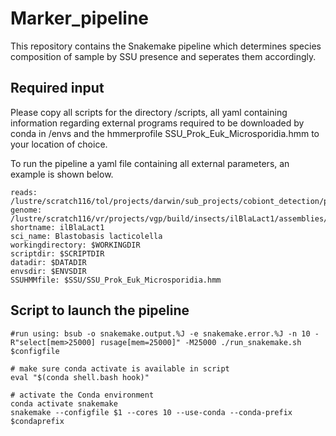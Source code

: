 # Marker_pipeline
This repository contains the Snakemake pipeline which determines species composition of sample by SSU presence and seperates them accordingly. 

## Required input
Please copy all scripts for the directory /scripts, all yaml containing information regarding external programs required to be downloaded by conda in /envs 
and the hmmerprofile SSU_Prok_Euk_Microsporidia.hmm to your location of choice.

To run the pipeline a yaml file containing all external parameters, an example is shown below.

```
reads: /lustre/scratch116/tol/projects/darwin/sub_projects/cobiont_detection/pipeline/hmm_pipeline/readfiles/ilBlaLact1fasta.gz
genome: /lustre/scratch116/vr/projects/vgp/build/insects/ilBlaLact1/assemblies/hicanu.20200327/ilBlaLact1.unitigs.fasta
shortname: ilBlaLact1
sci_name: Blastobasis lacticolella
workingdirectory: $WORKINGDIR
scriptdir: $SCRIPTDIR
datadir: $DATADIR
envsdir: $ENVSDIR
SSUHMMfile: $SSU/SSU_Prok_Euk_Microsporidia.hmm
```

## Script to launch the pipeline

```
#run using: bsub -o snakemake.output.%J -e snakemake.error.%J -n 10 -R"select[mem>25000] rusage[mem=25000]" -M25000 ./run_snakemake.sh $configfile

# make sure conda activate is available in script
eval "$(conda shell.bash hook)"

# activate the Conda environment
conda activate snakemake
snakemake --configfile $1 --cores 10 --use-conda --conda-prefix $condaprefix
```
